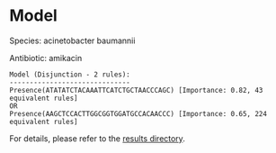 
# Model

Species: acinetobacter baumannii

Antibiotic: amikacin

```
Model (Disjunction - 2 rules):
------------------------------
Presence(ATATATCTACAAATTCATCTGCTAACCCAGC) [Importance: 0.82, 43 equivalent rules]
OR
Presence(AAGCTCCACTTGGCGGTGGATGCCACAACCC) [Importance: 0.65, 224 equivalent rules]

```

For details, please refer to the [results directory](../../../../../results/scm_b/acinetobacter+baumannii/amikacin/repeat_9/).

